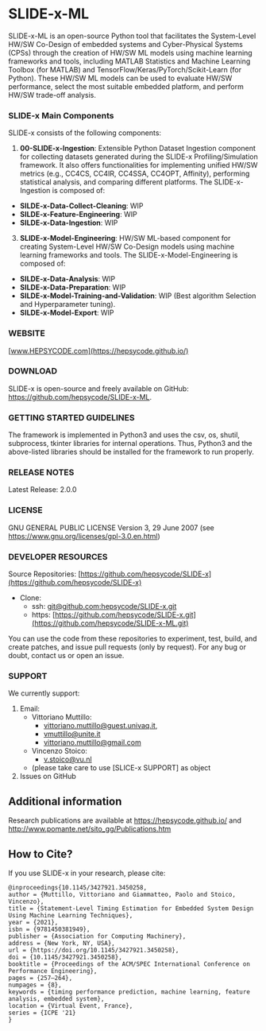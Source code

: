 # SLIDE-x-ML
SLIDE-x-ML is an open-source Python tool that facilitates the System-Level HW/SW Co-Design of embedded systems and Cyber-Physical Systems (CPSs) through the creation of HW/SW ML models using machine learning frameworks and tools, including MATLAB Statistics and Machine Learning Toolbox (for MATLAB) and TensorFlow/Keras/PyTorch/Scikit-Learn (for Python). These HW/SW ML models can be used to evaluate HW/SW performance, select the most suitable embedded platform, and perform HW/SW trade-off analysis.

### SLIDE-x Main Components
SLIDE-x consists of the following components:

1. **00-SLIDE-x-Ingestion**: Extensible Python Dataset Ingestion component for collecting datasets generated during the SLIDE-x Profiling/Simulation framework. It also offers functionalities for implementing unified HW/SW metrics (e.g., CC4CS, CC4IR, CC4SSA, CC4OPT, Affinity), performing statistical analysis, and comparing different platforms. The SLIDE-x-Ingestion is composed of:
  - **SILDE-x-Data-Collect-Cleaning**: WIP
  - **SILDE-x-Feature-Engineering**: WIP
  - **SILDE-x-Data-Ingestion**: WIP
3. **SLIDE-x-Model-Engineering**: HW/SW ML-based component for creating System-Level HW/SW Co-Design models using machine learning frameworks and tools. The SLIDE-x-Model-Engineering is composed of:
  - **SILDE-x-Data-Analysis**: WIP
  - **SILDE-x-Data-Preparation**: WIP
  - **SILDE-x-Model-Training-and-Validation**: WIP (Best algorithm Selection and Hyperparameter tuning).
  - **SILDE-x-Model-Export**: WIP

### WEBSITE
[www.HEPSYCODE.com](https://hepsycode.github.io/)

### DOWNLOAD
SLIDE-x is open-source and freely available on GitHub: https://github.com/hepsycode/SLIDE-x-ML.

### GETTING STARTED GUIDELINES
The framework is implemented in Python3 and uses the csv, os, shutil, subprocess, tkinter libraries for internal operations. Thus, Python3 and the above-listed libraries should be installed for the framework to run properly. 

### RELEASE NOTES
Latest Release: 2.0.0
 
### LICENSE
GNU GENERAL PUBLIC LICENSE Version 3, 29 June 2007 (see https://www.gnu.org/licenses/gpl-3.0.en.html)
 
### DEVELOPER RESOURCES
Source Repositories: [https://github.com/hepsycode/SLIDE-x](https://github.com/hepsycode/SLIDE-x)

- Clone: 
    - ssh: [git@github.com:hepsycode/SLIDE-x.git](git@github.com:hepsycode/SLIDE-x-ML.git)
    - https: [https://github.com/hepsycode/SLIDE-x.git](https://github.com/hepsycode/SLIDE-x-ML.git)
 
You can use the code from these repositories to experiment, test, build, and create patches, and issue pull requests (only by request).
For any bug or doubt, contact us or open an issue.

### SUPPORT
We currently support:

 1. Email: 
    - Vittoriano Muttillo:
       - vittoriano.muttillo@guest.univaq.it,
       - vmuttillo@unite.it
       - vittoriano.muttillo@gmail.com
    - Vincenzo Stoico:
    	- v.stoico@vu.nl
    - (please take care to use \[SLICE-x SUPPORT\] as object
 2. Issues on GitHub

## Additional information
Research publications are available at https://hepsycode.github.io/ and http://www.pomante.net/sito_gg/Publications.htm

## How to Cite?
If you use SLIDE-x in your research, please cite:
```
@inproceedings{10.1145/3427921.3450258,
author = {Muttillo, Vittoriano and Giammatteo, Paolo and Stoico, Vincenzo},
title = {Statement-Level Timing Estimation for Embedded System Design Using Machine Learning Techniques},
year = {2021},
isbn = {9781450381949},
publisher = {Association for Computing Machinery},
address = {New York, NY, USA},
url = {https://doi.org/10.1145/3427921.3450258},
doi = {10.1145/3427921.3450258},
booktitle = {Proceedings of the ACM/SPEC International Conference on Performance Engineering},
pages = {257–264},
numpages = {8},
keywords = {timing performance prediction, machine learning, feature analysis, embedded system},
location = {Virtual Event, France},
series = {ICPE '21}
}
```
